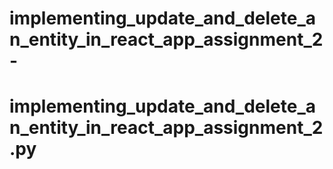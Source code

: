 # implementing_update_and_delete_an_entity_in_react_app_assignment_2-
# implementing_update_and_delete_an_entity_in_react_app_assignment_2.py 
